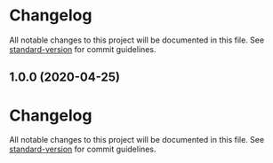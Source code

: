 # Changelog

All notable changes to this project will be documented in this file. See [standard-version](https://github.com/conventional-changelog/standard-version) for commit guidelines.

## 1.0.0 (2020-04-25)

# Changelog

All notable changes to this project will be documented in this file.
See [standard-version](https://github.com/conventional-changelog/standard-version) for commit guidelines.
